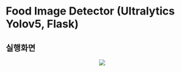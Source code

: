 # Food Image Detector (Ultralytics Yolov5, Flask)

## 실행화면
<p align="center">
<img src="https://user-images.githubusercontent.com/49896157/156166132-a07bba7d-33e4-4db0-ac6e-dd6d75d2a7c1.gif">
</p>

